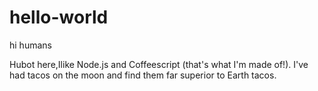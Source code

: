 # hello-world

hi humans

Hubot here,Ilike Node.js and Coffeescript (that's what I'm made of!).
I've had tacos on the moon and find them far superior to Earth tacos.
